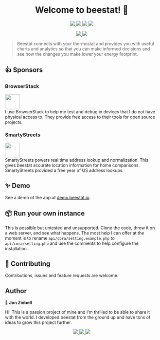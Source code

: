 <h1 align="center">Welcome to beestat! 👋</h1>
<p align="center">
  <a href="https://github.com/beestat/app/issues" target="_blank">
    <img src="https://img.shields.io/github/issues/beestat/app.svg" />
  </a>
  <a href="https://github.com/beestat/app/issues?q=is%3Aissue+is%3Aclosed" target="_blank">
    <img src="https://img.shields.io/github/issues-closed/beestat/app.svg" />
  </a>
  <a href="https://github.com/beestat/app/blob/master/LICENSE" target="_blank">
    <img src="https://img.shields.io/github/license/beestat/app.svg" />
  </a>
  <a href="https://github.com/beestat/app/commits/master" target="_blank">
    <img src="https://img.shields.io/github/last-commit/beestat/app.svg" />
  </a>
</p>

<p align="center">
  <a href="https://status.beestat.io" target="_blank">
    <img src="https://img.shields.io/uptimerobot/status/m782893860-419cc0327f06e1ed9af8cac6.svg" />
  </a>
  <a href="https://status.beestat.io" target="_blank">
    <img src="https://img.shields.io/uptimerobot/ratio/7/m782893860-419cc0327f06e1ed9af8cac6.svg" />
  </a>
</p>

> Beestat connects with your thermostat and provides you with useful charts and analytics so that you can make informed decisions and see how the changes you make lower your energy footprint.

## 👍 Sponsors

### BrowserStack
<a href="https://www.browserstack.com/" target="_blank"><img src="https://marker.io/vendor/img/logo/browserstack-logo.svg" height="48px"/></a><br/>
I use BrowserStack to help me test and debug in devices that I do not have physical access to. They provide free access to their tools for open source projects.

### SmartyStreets
<a href="https://smartystreets.com/" target="_blank"><img src="https://d79i1fxsrar4t.cloudfront.net/assets/img/company/brand/smartystreets.b24876d8.png" height="48px"/></a><br/>
SmartyStreets powers real time address lookup and normalization. This gives beestat accurate location information for home comparisons. SmartyStreets provided a free year of US address lookups.


## ✨ Demo

See a demo of the app at <a href="https://demo.beestat.io" target="_blank">demo.beestat.io</a>.


## 📦 Run your own instance

This is possible but untested and unsupported. Clone the code, throw it on a web server, and see what happens. The most help I can offer at the moment is to rename `api/cora/setting.example.php` to `api/cora/setting.php` and use the comments to help configure the installation.


## 🤝 Contributing

Contributions, issues and feature requests are welcome.


## Author

👤 **Jon Ziebell**

Hi! This is a passion project of mine and I'm thrilled to be able to share it with the world. I developed beestat from the ground up and have tons of ideas to grow this project further.


<p align="center">
  <a href="https://www.patreon.com/beestat" target="_blank">
    <img src="https://img.shields.io/badge/Support%20beestat-83+-lightgrey.svg?style=social&logo=patreon" />
  </a>
  <a href="https://twitter.com/beestat_io" target="_blank">
    <img src="https://img.shields.io/twitter/follow/beestat_io.svg?style=social" />
  </a>
  <a href="https://reddit.com/r/beestat" target="_blank">
    <img src="https://img.shields.io/reddit/subreddit-subscribers/beestat.svg?style=social" />
  </a>
</p>
